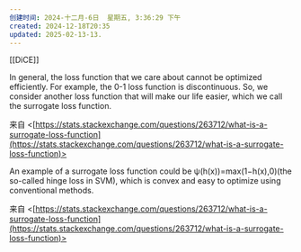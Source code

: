 ```yaml
---
创建时间: 2024-十二月-6日  星期五, 3:36:29 下午
created: 2024-12-18T20:35
updated: 2025-02-13-13.
---
```

[[DiCE]] 

In general, the loss function that we care about cannot be optimized efficiently. For example, the 0-1 loss function is discontinuous. So, we consider another loss function that will make our life easier, which we call the surrogate loss function.

来自 <[https://stats.stackexchange.com/questions/263712/what-is-a-surrogate-loss-function](https://stats.stackexchange.com/questions/263712/what-is-a-surrogate-loss-function)>

An example of a surrogate loss function could be ψ(h(x))=max(1−h(x),0)(the so-called hinge loss in SVM), which is convex and easy to optimize using conventional methods.

来自 <[https://stats.stackexchange.com/questions/263712/what-is-a-surrogate-loss-function](https://stats.stackexchange.com/questions/263712/what-is-a-surrogate-loss-function)>